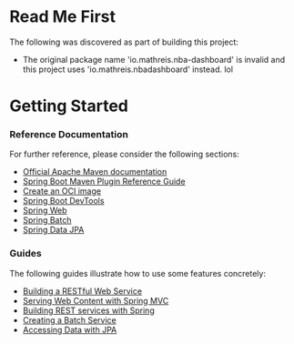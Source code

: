 # Read Me First

The following was discovered as part of building this project:

- The original package name 'io.mathreis.nba-dashboard' is invalid and this project uses 'io.mathreis.nbadashboard' instead. lol

# Getting Started

### Reference Documentation

For further reference, please consider the following sections:

- [Official Apache Maven documentation](https://maven.apache.org/guides/index.html)
- [Spring Boot Maven Plugin Reference Guide](https://docs.spring.io/spring-boot/docs/2.5.4/maven-plugin/reference/html/)
- [Create an OCI image](https://docs.spring.io/spring-boot/docs/2.5.4/maven-plugin/reference/html/#build-image)
- [Spring Boot DevTools](https://docs.spring.io/spring-boot/docs/2.5.4/reference/htmlsingle/#using-boot-devtools)
- [Spring Web](https://docs.spring.io/spring-boot/docs/2.5.4/reference/htmlsingle/#boot-features-developing-web-applications)
- [Spring Batch](https://docs.spring.io/spring-boot/docs/2.5.4/reference/htmlsingle/#howto-batch-applications)
- [Spring Data JPA](https://docs.spring.io/spring-boot/docs/2.5.4/reference/htmlsingle/#boot-features-jpa-and-spring-data)

### Guides

The following guides illustrate how to use some features concretely:

- [Building a RESTful Web Service](https://spring.io/guides/gs/rest-service/)
- [Serving Web Content with Spring MVC](https://spring.io/guides/gs/serving-web-content/)
- [Building REST services with Spring](https://spring.io/guides/tutorials/bookmarks/)
- [Creating a Batch Service](https://spring.io/guides/gs/batch-processing/)
- [Accessing Data with JPA](https://spring.io/guides/gs/accessing-data-jpa/)
